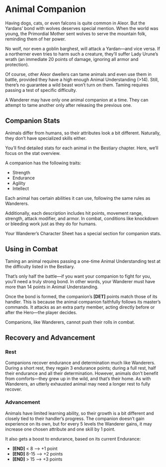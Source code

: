 # Animal Companion

Having dogs, cats, or even falcons is quite common in Aleor. But the Yardans’ bond with wolves deserves special mention. When the world was young, the Primordial Mother sent wolves to serve the mountain folk, reminding them of her power.

No wolf, nor even a goblin barghest, will attack a Yardan—and vice versa. If a northerner even tries to harm such a creature, they’ll suffer Lady Urune’s wrath (an immediate 20 points of damage, ignoring all armor and protection).

Of course, other Aleor dwellers can tame animals and even use them in battle, provided they have a high enough Animal Understanding (>14). Still, there’s no guarantee a wild beast won’t turn on them. Taming requires passing a test of specific difficulty.

A Wanderer may have only one animal companion at a time. They can attempt to tame another only after releasing the previous one.

## Companion Stats

Animals differ from humans, so their attributes look a bit different. Naturally, they don’t have specialized skills either.

You’ll find detailed stats for each animal in the Bestiary chapter. Here, we’ll focus on the stat overview.

A companion has the following traits:

- Strength
- Endurance
- Agility
- Intellect

Each animal has certain abilities it can use, following the same rules as Wanderers.

Additionally, each description includes hit points, movement range, strength, attack modifier, and armor. In combat, conditions like knockdown or bleeding work just as they do for humans.

Your Wanderer’s Character Sheet has a special section for companion stats.

## Using in Combat

Taming an animal requires passing a one-time Animal Understanding test at the difficulty listed in the Bestiary.

That’s only half the battle—if you want your companion to fight for you, you’ll need a truly strong bond. In other words, your Wanderer must have more than 14 points in Animal Understanding.

Once the bond is formed, the companion’s **[DET]** points match those of its handler. This is because the animal companion faithfully follows its master’s commands. It attacks as an extra party member, acting directly before or after the Hero—the player decides.

Companions, like Wanderers, cannot push their rolls in combat.

## Recovery and Advancement

### Rest

Companions recover endurance and determination much like Wanderers. During a short rest, they regain 3 endurance points; during a full rest, half their endurance and all their determination. However, animals don’t benefit from comforts—they grew up in the wild, and that’s their home. As with Wanderers, an utterly exhausted animal may need a longer rest to fully recover.

### Advancement

Animals have limited learning ability, so their growth is a bit different and closely tied to their handler’s progress. The companion doesn’t gain experience on its own, but for every 5 levels the Wanderer gains, it may increase one chosen attribute and one skill by 1 point.

It also gets a boost to endurance, based on its current Endurance:

- **[END]** < 8 --> +1 point
- **[END]** 8-15 --> +2 points
- **[END]** > 15 --> +3 points
